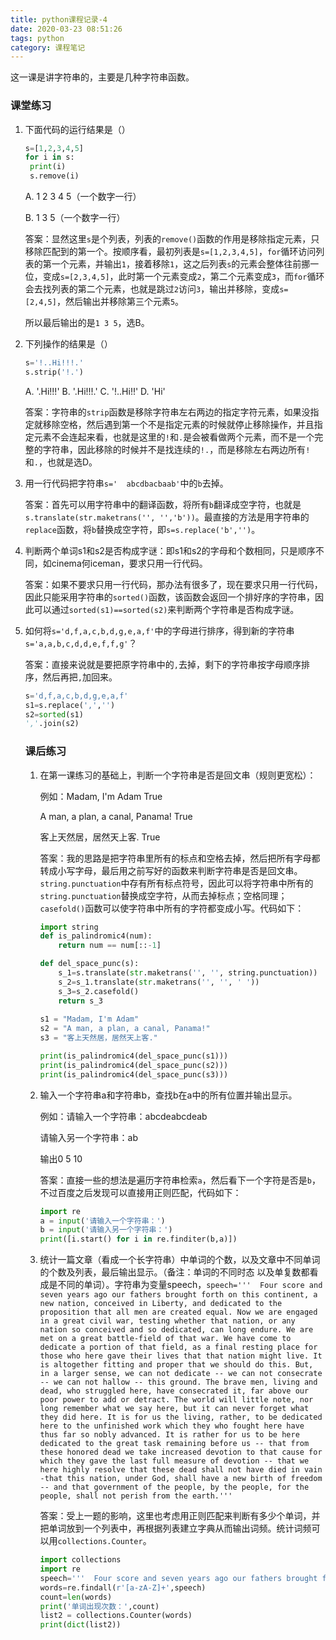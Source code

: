 ```yaml
---
title: python课程记录-4
date: 2020-03-23 08:51:26
tags: python
category: 课程笔记
---
```


这一课是讲字符串的，主要是几种字符串函数。

<!--more-->

### 课堂练习

1. 下面代码的运行结果是（）

   ```python
   s=[1,2,3,4,5]
   for i in s:
   	print(i)
   	s.remove(i)
   ```

   A. 1 2 3 4 5（一个数字一行）

   B. 1 3 5（一个数字一行）

   答案：显然这里`s`是个列表，列表的`remove()`函数的作用是移除指定元素，只移除匹配到的第一个。按顺序看，最初列表是`s=[1,2,3,4,5]`，`for`循环访问列表的第一个元素，并输出`1`，接着移除`1`，这之后列表`s`的元素会整体往前挪一位，变成`s=[2,3,4,5]`，此时第一个元素变成`2`，第二个元素变成`3`，而`for`循环会去找列表的第二个元素，也就是跳过`2`访问`3`，输出并移除，变成`s=[2,4,5]`，然后输出并移除第三个元素`5`。

   所以最后输出的是`1 3 5`，选B。

2. 下列操作的结果是（）

   ```python
   s='!..Hi!!!.'
   s.strip('!.')
   ```

   A. '.Hi!!!'		B. '.Hi!!!.'		C. '!..Hi!!'		D. 'Hi'

   答案：字符串的`strip`函数是移除字符串左右两边的指定字符元素，如果没指定就移除空格，然后遇到第一个不是指定元素的时候就停止移除操作，并且指定元素不会连起来看，也就是这里的`!`和`.`是会被看做两个元素，而不是一个完整的字符串，因此移除的时候并不是找连续的`!.`，而是移除左右两边所有`!`和`.`，也就是选D。

3. 用一行代码把字符串`s='  abcdbacbaab'`中的`b`去掉。

   答案：首先可以用字符串中的翻译函数，将所有`b`翻译成空字符，也就是`s.translate(str.maketrans('', '','b'))`。最直接的方法是用字符串的`replace`函数，将`b`替换成空字符，即`s=s.replace('b','')`。

4. 判断两个单词s1和s2是否构成字谜：即s1和s2的字母和个数相同，只是顺序不同，如cinema何iceman，要求只用一行代码。

   答案：如果不要求只用一行代码，那办法有很多了，现在要求只用一行代码，因此只能采用字符串的`sorted()`函数，该函数会返回一个排好序的字符串，因此可以通过`sorted(s1)==sorted(s2)`来判断两个字符串是否构成字谜。

5. 如何将`s='d,f,a,c,b,d,g,e,a,f'`中的字母进行排序，得到新的字符串`s='a,a,b,c,d,d,e,f,f,g'`？

   答案：直接来说就是要把原字符串中的`,`去掉，剩下的字符串按字母顺序排序，然后再把`,`加回来。

   ```python
   s='d,f,a,c,b,d,g,e,a,f' 
   s1=s.replace(',','') 
   s2=sorted(s1) 
   ','.join(s2)
   ```

   ### 课后练习

   1. 在第一课练习的基础上，判断一个字符串是否是回文串（规则更宽松）：

      例如：Madam, I'm Adam 				True

      A man, a plan, a canal, Panama!				True

      客上天然居，居然天上客.				True

      答案：我的思路是把字符串里所有的标点和空格去掉，然后把所有字母都转成小写字母，最后用之前写好的函数来判断字符串是否是回文串。 `string.punctuation`中存有所有标点符号，因此可以将字符串中所有的`string.punctuation`替换成空字符，从而去掉标点；空格同理；`casefold()`函数可以使字符串中所有的字符都变成小写。代码如下：

      ```python
      import string
      def is_palindromic4(num):
          return num == num[::-1]
      
      def del_space_punc(s):
          s_1=s.translate(str.maketrans('', '', string.punctuation))
          s_2=s_1.translate(str.maketrans('', '', ' '))
          s_3=s_2.casefold()
          return s_3
          
      s1 = "Madam, I'm Adam"
      s2 = "A man, a plan, a canal, Panama!"
      s3 = "客上天然居，居然天上客."
      
      print(is_palindromic4(del_space_punc(s1)))
      print(is_palindromic4(del_space_punc(s2)))
      print(is_palindromic4(del_space_punc(s3)))
      ```

   2. 输入一个字符串a和字符串b，查找b在a中的所有位置并输出显示。

      例如：请输入一个字符串：abcdeabcdeab

      请输入另一个字符串：ab

      输出0 5 10

      答案：直接一些的想法是遍历字符串检索`a`，然后看下一个字符是否是`b`，不过百度之后发现可以直接用正则匹配，代码如下：

      ```python
      import re
      a = input('请输入一个字符串：')
      b = input('请输入另一个字符串：')
      print([i.start() for i in re.finditer(b,a)])
      ```

   3. 统计一篇文章（看成一个长字符串）中单词的个数，以及文章中不同单词的个数及列表，最后输出显示。（备注：单词的不同时态 以及单复数都看成是不同的单词）。字符串为变量speech，`speech='''  Four score and seven years ago our fathers brought forth on this continent, a new nation, conceived in Liberty, and dedicated to the proposition that all men are created equal. Now we are engaged in a great civil war, testing whether that nation, or any nation so conceived and so dedicated, can long endure. We are met on a great battle-field of that war. We have come to dedicate a portion of that field, as a final resting place for those who here gave their lives that that nation might live. It is altogether fitting and proper that we should do this. But, in a larger sense, we can not dedicate -- we can not consecrate -- we can not hallow -- this ground. The brave men, living and dead, who struggled here, have consecrated it, far above our poor power to add or detract. The world will little note, nor long remember what we say here, but it can never forget what they did here. It is for us the living, rather, to be dedicated here to the unfinished work which they who fought here have thus far so nobly advanced. It is rather for us to be here dedicated to the great task remaining before us -- that from these honored dead we take increased devotion to that cause for which they gave the last full measure of devotion -- that we here highly resolve that these dead shall not have died in vain -that this nation, under God, shall have a new birth of freedom -- and that government of the people, by the people, for the people, shall not perish from the earth.'''`

      答案：受上一题的影响，这里也考虑用正则匹配来判断有多少个单词，并把单词放到一个列表中，再根据列表建立字典从而输出词频。统计词频可以用`collections.Counter`。

      ```python
      import collections
      import re
      speech='''  Four score and seven years ago our fathers brought forth on this continent, a new nation, conceived in Liberty, and dedicated to the proposition that all men are created equal. Now we are engaged in a great civil war, testing whether that nation, or any nation so conceived and so dedicated, can long endure. We are met on a great battle-field of that war. We have come to dedicate a portion of that field, as a final resting place for those who here gave their lives that that nation might live. It is altogether fitting and proper that we should do this. But, in a larger sense, we can not dedicate -- we can not consecrate -- we can not hallow -- this ground. The brave men, living and dead, who struggled here, have consecrated it, far above our poor power to add or detract. The world will little note, nor long remember what we say here, but it can never forget what they did here. It is for us the living, rather, to be dedicated here to the unfinished work which they who fought here have thus far so nobly advanced. It is rather for us to be here dedicated to the great task remaining before us -- that from these honored dead we take increased devotion to that cause for which they gave the last full measure of devotion -- that we here highly resolve that these dead shall not have died in vain -that this nation, under God, shall have a new birth of freedom -- and that government of the people, by the people, for the people, shall not perish from the earth.'''
      words=re.findall(r'[a-zA-Z]+',speech)
      count=len(words)
      print('单词出现次数：',count)
      list2 = collections.Counter(words)
      print(dict(list2))
      ```

      

   